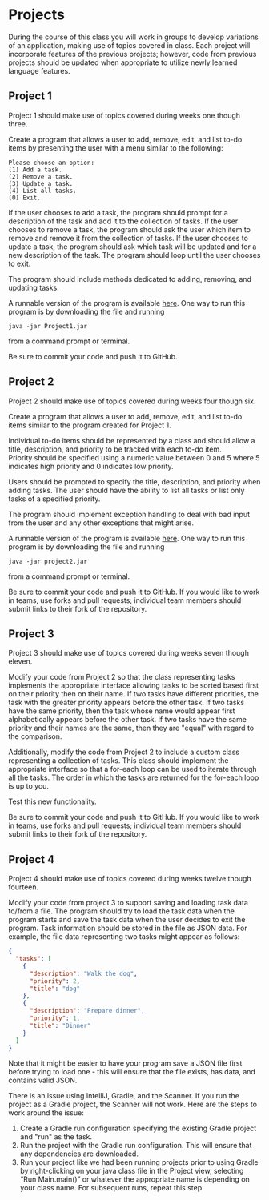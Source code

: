 # Projects
During the course of this class you will work in groups to develop variations
of an application, making use of topics covered in class. Each project will
incorporate features of the previous projects; however, code from previous
projects should be updated when appropriate to utilize newly learned language
features.

## Project 1
Project 1 should make use of topics covered during weeks one though three.

Create a program that allows a user to add, remove, edit, and list to-do items
by presenting the user with a menu similar to the following:

```
Please choose an option:
(1) Add a task.
(2) Remove a task.
(3) Update a task.
(4) List all tasks.
(0) Exit.
```

If the user chooses to add a task, the program should prompt for a description
of the task and add it to the collection of tasks. If the user chooses
to remove a task, the program should ask the user which item to remove and
remove it from the collection of tasks. If the user chooses to update a task,
the program should ask which task will be updated and for a new description of
the task.  The program should loop until the user chooses to exit.  

The program should include methods dedicated to adding, removing, and updating
tasks.

A runnable version of the program is available [here](files/project1.jar). One
way to run this program is by downloading the file and running

```
java -jar Project1.jar
```

from a command prompt or terminal.

Be sure to commit your code and push it to GitHub.


## Project 2
Project 2 should make use of topics covered during weeks four though six.

Create a program that allows a user to add, remove, edit, and list to-do items
similar to the program created for Project 1.  

Individual to-do items should be represented by a class and should allow
a title, description, and priority to be tracked with each to-do item.  
Priority should be specified using a numeric value between 0 and 5 where 5
indicates high priority and 0 indicates low priority.

Users should be prompted to specify the title, description, and priority when
adding tasks.  The user should have the ability to list all tasks or list
only tasks of a specified priority.  

The program should implement exception handling to deal with bad input from
the user and any other exceptions that might arise.  

A runnable version of the program is available [here](files/project2.jar). One
way to run this program is by downloading the file and running

```
java -jar project2.jar
```

from a command prompt or terminal.

Be sure to commit your code and push it to GitHub.  If you would like to
work in teams, use forks and pull requests; individual team members should
submit links to their fork of the repository.

## Project 3
Project 3 should make use of topics covered during weeks seven though eleven.

Modify your code from Project 2 so that the class representing tasks implements
the appropriate interface allowing tasks to be sorted based first on
their priority then on their name.  If two tasks have different priorities,
the task with the greater priority appears before the other task.  If two
tasks have the same priority, then the task whose name would appear first
alphabetically appears before the other task.  If two tasks have the same
priority and their names are the same, then they are "equal" with regard to
the comparison.

Additionally, modify the code from Project 2 to include a custom class
representing a collection of tasks.  This class should implement the
appropriate interface so that a for-each loop can be used to iterate through
all the tasks.  The order in which the tasks are returned for the for-each loop
is up to you.

Test this new functionality.

Be sure to commit your code and push it to GitHub.  If you would like to
work in teams, use forks and pull requests; individual team members should
submit links to their fork of the repository.

## Project 4
Project 4 should make use of topics covered during weeks twelve though fourteen.

Modify your code from project 3 to support saving and loading task data to/from 
a file. The program should try to load the task data when the program starts 
and save the task data when the user decides to exit the program. Task 
information should be stored in the file as JSON data. For example, the file 
data representing two tasks might appear as follows:

```json
{
  "tasks": [
    {
      "description": "Walk the dog",
      "priority": 2,
      "title": "dog"
    },
    {
      "description": "Prepare dinner",
      "priority": 1,
      "title": "Dinner"
    }
  ]
}
```

Note that it might be easier to have your program save a JSON file first before 
trying to load one - this will ensure that the file exists, has data, and 
contains valid JSON.

There is an issue using IntelliJ, Gradle, and the Scanner.  If you run the 
project as a Gradle project, the Scanner will not work.  Here are the steps to 
work around the issue:

1. Create a Gradle run configuration specifying the existing Gradle project and 
"run" as the task.
2. Run the project with the Gradle run configuration.  This will ensure that 
any dependencies are downloaded.  
3. Run your project like we had been running projects prior to using Gradle by 
right-clicking on your java class file in the Project view, selecting 
“Run Main.main()” or whatever the appropriate name is depending on your class 
name.  For subsequent runs, repeat this step.
